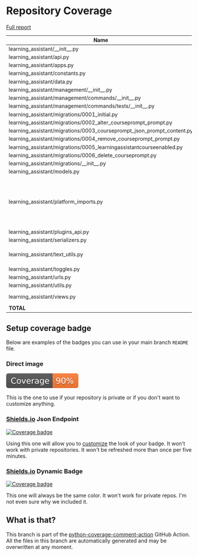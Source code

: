 # Repository Coverage

[Full report](https://htmlpreview.github.io/?https://github.com/edx/learning-assistant/blob/python-coverage-comment-action-data/htmlcov/index.html)

| Name                                                                        |    Stmts |     Miss |   Branch |   BrPart |   Cover |   Missing |
|---------------------------------------------------------------------------- | -------: | -------: | -------: | -------: | ------: | --------: |
| learning\_assistant/\_\_init\_\_.py                                         |        2 |        0 |        0 |        0 |    100% |           |
| learning\_assistant/api.py                                                  |       73 |        0 |       12 |        0 |    100% |           |
| learning\_assistant/apps.py                                                 |        4 |        0 |        0 |        0 |    100% |           |
| learning\_assistant/constants.py                                            |        5 |        0 |        0 |        0 |    100% |           |
| learning\_assistant/data.py                                                 |        6 |        0 |        2 |        0 |    100% |           |
| learning\_assistant/management/\_\_init\_\_.py                              |        0 |        0 |        0 |        0 |    100% |           |
| learning\_assistant/management/commands/\_\_init\_\_.py                     |        0 |        0 |        0 |        0 |    100% |           |
| learning\_assistant/management/commands/tests/\_\_init\_\_.py               |        0 |        0 |        0 |        0 |    100% |           |
| learning\_assistant/migrations/0001\_initial.py                             |        8 |        0 |        0 |        0 |    100% |           |
| learning\_assistant/migrations/0002\_alter\_courseprompt\_prompt.py         |        4 |        0 |        0 |        0 |    100% |           |
| learning\_assistant/migrations/0003\_courseprompt\_json\_prompt\_content.py |        4 |        0 |        0 |        0 |    100% |           |
| learning\_assistant/migrations/0004\_remove\_courseprompt\_prompt.py        |        4 |        0 |        0 |        0 |    100% |           |
| learning\_assistant/migrations/0005\_learningassistantcourseenabled.py      |        7 |        0 |        0 |        0 |    100% |           |
| learning\_assistant/migrations/0006\_delete\_courseprompt.py                |        4 |        0 |        0 |        0 |    100% |           |
| learning\_assistant/migrations/\_\_init\_\_.py                              |        0 |        0 |        0 |        0 |    100% |           |
| learning\_assistant/models.py                                               |        6 |        0 |        0 |        0 |    100% |           |
| learning\_assistant/platform\_imports.py                                    |       29 |       21 |        0 |        0 |     28% |12-19, 25-26, 32-33, 39-40, 46-47, 58-59, 70-71, 86-87 |
| learning\_assistant/plugins\_api.py                                         |       16 |        0 |        2 |        0 |    100% |           |
| learning\_assistant/serializers.py                                          |        9 |        0 |        2 |        0 |    100% |           |
| learning\_assistant/text\_utils.py                                          |       32 |        2 |        4 |        1 |     86% |42->exit, 47-48 |
| learning\_assistant/toggles.py                                              |       10 |        5 |        0 |        0 |     50% |     23-27 |
| learning\_assistant/urls.py                                                 |        5 |        0 |        0 |        0 |    100% |           |
| learning\_assistant/utils.py                                                |       54 |        0 |        6 |        0 |    100% |           |
| learning\_assistant/views.py                                                |       56 |        4 |        6 |        0 |     94% |20-21, 51-52 |
|                                                                   **TOTAL** |  **338** |   **32** |   **34** |    **1** | **91%** |           |


## Setup coverage badge

Below are examples of the badges you can use in your main branch `README` file.

### Direct image

[![Coverage badge](https://raw.githubusercontent.com/edx/learning-assistant/python-coverage-comment-action-data/badge.svg)](https://htmlpreview.github.io/?https://github.com/edx/learning-assistant/blob/python-coverage-comment-action-data/htmlcov/index.html)

This is the one to use if your repository is private or if you don't want to customize anything.

### [Shields.io](https://shields.io) Json Endpoint

[![Coverage badge](https://img.shields.io/endpoint?url=https://raw.githubusercontent.com/edx/learning-assistant/python-coverage-comment-action-data/endpoint.json)](https://htmlpreview.github.io/?https://github.com/edx/learning-assistant/blob/python-coverage-comment-action-data/htmlcov/index.html)

Using this one will allow you to [customize](https://shields.io/endpoint) the look of your badge.
It won't work with private repositories. It won't be refreshed more than once per five minutes.

### [Shields.io](https://shields.io) Dynamic Badge

[![Coverage badge](https://img.shields.io/badge/dynamic/json?color=brightgreen&label=coverage&query=%24.message&url=https%3A%2F%2Fraw.githubusercontent.com%2Fedx%2Flearning-assistant%2Fpython-coverage-comment-action-data%2Fendpoint.json)](https://htmlpreview.github.io/?https://github.com/edx/learning-assistant/blob/python-coverage-comment-action-data/htmlcov/index.html)

This one will always be the same color. It won't work for private repos. I'm not even sure why we included it.

## What is that?

This branch is part of the
[python-coverage-comment-action](https://github.com/marketplace/actions/python-coverage-comment)
GitHub Action. All the files in this branch are automatically generated and may be
overwritten at any moment.